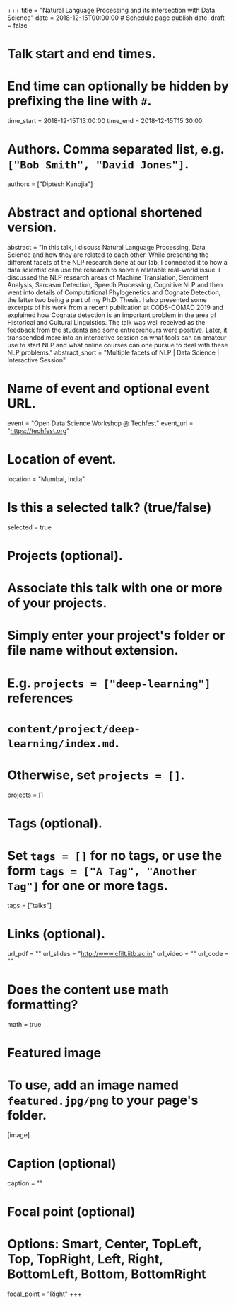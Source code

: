 +++
title = "Natural Language Processing and its intersection with Data Science"
date = 2018-12-15T00:00:00  # Schedule page publish date.
draft = false

# Talk start and end times.
# End time can optionally be hidden by prefixing the line with `#`.
time_start = 2018-12-15T13:00:00
time_end = 2018-12-15T15:30:00

# Authors. Comma separated list, e.g. `["Bob Smith", "David Jones"]`.
authors = ["Diptesh Kanojia"]

# Abstract and optional shortened version.
abstract = "In this talk, I discuss Natural Language Processing, Data Science and how they are related to each other. While presenting the different facets of the NLP research done at our lab, I connected it to how a data scientist can use the research to solve a relatable real-world issue. I discussed the NLP research areas of Machine Translation, Sentiment Analysis, Sarcasm Detection, Speech Processing, Cognitive NLP and then went into details of Computational Phylogenetics and Cognate Detection, the latter two being a part of my Ph.D. Thesis. I also presented some excerpts of his work from a recent publication at CODS-COMAD 2019 and explained how Cognate detection is an important problem in the area of Historical and Cultural Linguistics. The talk was well received as the feedback from the students and some entrepreneurs were positive. Later, it transcended more into an interactive session on what tools can an amateur use to start NLP and what online courses can one pursue to deal with these NLP problems."
abstract_short = "Multiple facets of NLP | Data Science | Interactive Session"

# Name of event and optional event URL.
event = "Open Data Science Workshop @ Techfest"
event_url = "https://techfest.org"

# Location of event.
location = "Mumbai, India"

# Is this a selected talk? (true/false)
selected = true

# Projects (optional).
#   Associate this talk with one or more of your projects.
#   Simply enter your project's folder or file name without extension.
#   E.g. `projects = ["deep-learning"]` references 
#   `content/project/deep-learning/index.md`.
#   Otherwise, set `projects = []`.
projects = []

# Tags (optional).
#   Set `tags = []` for no tags, or use the form `tags = ["A Tag", "Another Tag"]` for one or more tags.
tags = ["talks"]

# Links (optional).
url_pdf = ""
url_slides = "http://www.cfilt.iitb.ac.in"
url_video = ""
url_code = ""

# Does the content use math formatting?
math = true

# Featured image
# To use, add an image named `featured.jpg/png` to your page's folder. 
[image]
  # Caption (optional)
  caption = ""

  # Focal point (optional)
  # Options: Smart, Center, TopLeft, Top, TopRight, Left, Right, BottomLeft, Bottom, BottomRight
  focal_point = "Right"
+++
